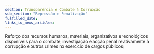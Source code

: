 ```yaml
---
section: Transparência e Combate à Corrupção
sub_section: "Repressão e Penalização"
fulfilled_date:
links_to_news_articles:
---
```


Reforço dos recursos humanos, materiais, organizativos e tecnológicos disponíveis para o combate, investigação e acção penal relativamente à corrupção e outros crimes no exercício de cargos públicos;